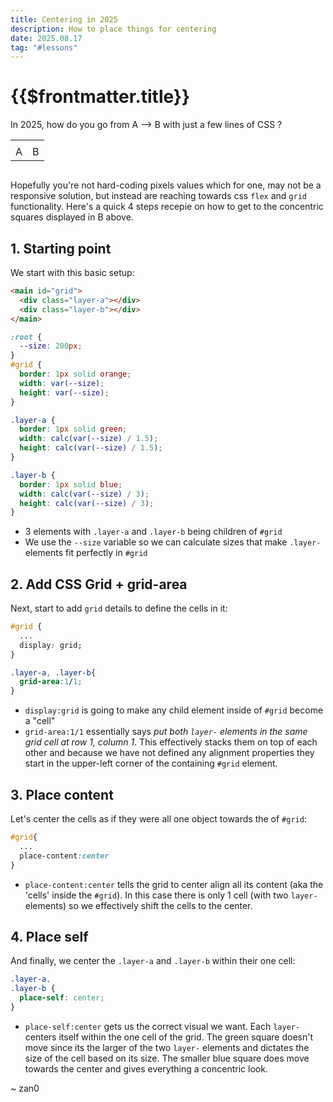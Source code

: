```yaml
---
title: Centering in 2025
description: How to place things for centering
date: 2025.08.17
tag: "#lessons"
---
```


# {{$frontmatter.title}}

<Badge :text="$frontmatter.date" />
<Badge :text="$frontmatter.tag" />

In 2025, how do you go from A --> B with just a few lines of CSS ?

<table>
  <tr style="border:none">
    <td style="border:none"><ConcentricSquares class="base" /></td>
    <td style="border:none"><ConcentricSquares /></td>
  </tr>
  <tr style="background-color:transparent;border:none">
    <td style="border:none">A</td>
    <td style="border:none">B</td>
  </tr>  
</table>
<div style="display:flex;gap:1rem">

</div>

Hopefully you're not hard-coding pixels values which for one, may not be a responsive solution, but instead are reaching towards css `flex` and `grid` functionality. Here's a quick 4 steps recepie on how to get to the concentric squares displayed in B above.

<style>
#concentric-squares.base{
  display:block;
  place-content:initial;

  & .layer-a, & .layer-b{
    grid-area:auto;
    place-self:initial;
  }
}
#concentric-squares.grid{
  display:grid;
  place-content:initial;

  & .layer-a, & .layer-b{
    grid-area:1/1;
    place-self:initial;
  }
}
#concentric-squares.place-content{
  display:grid;
  place-content:center;

  & .layer-a, & .layer-b{
    grid-area:1/1;
    place-self:initial;
  }
}
#concentric-squares.place-self{
  display:grid;
  place-content:initial;

  & .layer-a, & .layer-b{
    grid-area:1/1;
    place-self:center;
  }
}


</style>

## 1. Starting point

We start with this basic setup:

<ConcentricSquares class="base" />

```html
<main id="grid">
  <div class="layer-a"></div>
  <div class="layer-b"></div>
</main>
```

```css
:root {
  --size: 200px;
}
#grid {
  border: 1px solid orange;
  width: var(--size);
  height: var(--size);
}

.layer-a {
  border: 1px solid green;
  width: calc(var(--size) / 1.5);
  height: calc(var(--size) / 1.5);
}

.layer-b {
  border: 1px solid blue;
  width: calc(var(--size) / 3);
  height: calc(var(--size) / 3);
}
```

- 3 elements with `.layer-a` and `.layer-b` being children of `#grid`
- We use the `--size` variable so we can calculate sizes that make `.layer-` elements fit perfectly in `#grid`

## 2. Add CSS Grid + grid-area

Next, start to add `grid` details to define the cells in it:

<ConcentricSquares class="grid" />

```css
#grid {
  ...
  display: grid;
}

.layer-a, .layer-b{
  grid-area:1/1;
}
```

- `display:grid` is going to make any child element inside of `#grid` become a "cell"
- `grid-area:1/1` essentially says _put both `layer-` elements in the same grid cell at row 1, column 1_. This effectively stacks them on top of each other and because we have not defined any alignment properties they start in the upper-left corner of the containing `#grid` element.

## 3. Place content

Let's center the cells as if they were all one object towards the of `#grid`:

<ConcentricSquares class="place-content" />

```css
#grid{
  ...
  place-content:center
}
```

- `place-content:center` tells the grid to center align all its content (aka the 'cells' inside the `#grid`). In this case there is only 1 cell (with two `layer-` elements) so we effectively shift the cells to the center.

## 4. Place self

And finally, we center the `.layer-a` and `.layer-b` within their one cell:

<ConcentricSquares class="place-self" />

```css
.layer-a,
.layer-b {
  place-self: center;
}
```

- `place-self:center` gets us the correct visual we want. Each `layer-` centers itself within the one cell of the grid. The green square doesn't move since its the larger of the two `layer-` elements and dictates the size of the cell based on its size. The smaller blue square does move towards the center and gives everything a concentric look.

~ zan0
